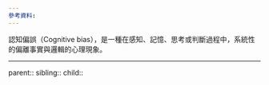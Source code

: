 ```yaml
---
參考資料:
---
```

認知偏誤（Cognitive bias），是一種在感知、記憶、思考或判斷過程中，系統性的偏離事實與邏輯的心理現象。

- - -
parent::
sibling::
child::